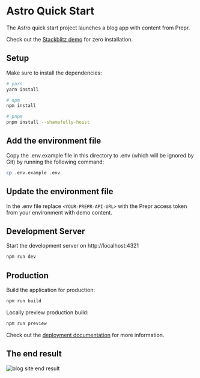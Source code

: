 # Astro Quick Start
The Astro quick start project launches a blog app with content from Prepr.

Check out the [Stackblitz demo](https://stackblitz.com/edit/astro-quick-start) for zero installation.

## Setup

Make sure to install the dependencies:

```bash
# yarn
yarn install

# npm
npm install

# pnpm
pnpm install --shamefully-hoist
```

## Add the environment file
Copy the .env.example file in this directory to .env (which will be ignored by Git) by running the following command:
```bash
cp .env.example .env
```

## Update the environment file
In the .env file replace `<YOUR-PREPR-API-URL>` with the Prepr access token from your environment with demo content.

## Development Server

Start the development server on http://localhost:4321

```bash
npm run dev
```

## Production

Build the application for production:

```bash
npm run build
```

Locally preview production build:

```bash
npm run preview
```

Check out the [deployment documentation](https://docs.astro.build/en/guides/deploy/) for more information.

## The end result

![blog site end result](https://assets-site.prepr.io//5oz8w28ybxje-screenshot-2023-05-10-at-111353.png)
